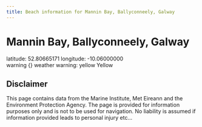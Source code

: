 ```yaml
---
title: Beach information for Mannin Bay, Ballyconneely, Galway
---
```

# Mannin Bay, Ballyconneely, Galway 

<div class="location-info">latitude: 52.80665171 longitude: -10.06000000</div>
<div class="met-eireann-warnings"><span class="material-icons {}-warning">warning</span>&nbsp;{} weather warning: yellow Yellow&nbsp;</div>
<div></div>

## Disclaimer

This page contains data from the Marine Institute, 
Met Eireann and the Environment Protection Agency. The page is provided for
information purposes only and is not to be used for navigation. No liability 
is assumed if information provided leads to personal injury etc...